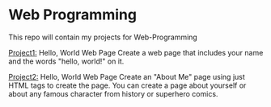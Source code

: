 # Web Programming
This repo will contain my projects for Web-Programming

[Project1:](https://dsantoli.github.io/Project1/) Hello, World Web Page
Create a web page that includes your name and the words "hello, world!" on it. 

[Project2:](https://dsantoli.github.io/Project2/) Hello, World Web Page
Create an "About Me" page using just HTML tags to create the page. 
You can create a page about yourself or about any famous character from history or superhero comics. 


